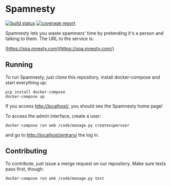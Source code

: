 Spamnesty
========

[![build status](https://gitlab.com/stavros/Spamnesty/badges/master/build.svg)](https://gitlab.com/stavros/Spamnesty/commits/master)
[![coverage report](https://gitlab.com/stavros/Spamnesty/badges/master/coverage.svg)](https://gitlab.com/stavros/Spamnesty/commits/master)


Spamnesty lets you waste spammers' time by pretending it's a person and talking
to them. The URL to the service is:

[https://spa.mnesty.com](https://spa.mnesty.com/)


Running
-------

To run Spamnesty, just clone this repository, install docker-compose and start
everything up:

~~~
pip install docker-compose
docker-compose up
~~~

If you access [http://localhost/](http://localhost/), you should see the
Spamnesty home page!

To access the admin interface, create a user:

~~~
docker-compose run web /code/manage.py createsuperuser
~~~

and go to [http://localhost/entrary/](http://localhost/entrary/) the log in.


Contributing
------------

To contribute, just issue a merge request on our repository. Make sure tests
pass first, though:

~~~
docker-compose run web /code/manage.py test
~~~
